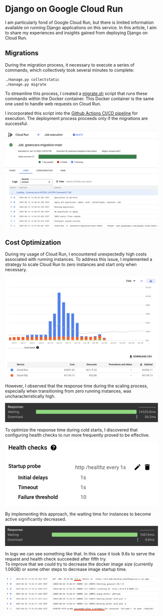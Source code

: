 # Django on Google Cloud Run

I am particularly fond of Google Cloud Run, but there is limited information available on running Django applications on this service. In this article, I aim to share my experiences and insights gained from deploying Django on Cloud Run.

## Migrations

During the migration process, it necessary to execute a series of commands, which collectively took several minutes to complete:

```
./manage.py collectstatic
./manage.py migrate
```

To streamline this process, I created a [migrate.sh](https://github.com/pavelkraleu/greenhack-cars/blob/main/migrate.sh) script that runs these commands within the Docker container. This Docker container is the same one used to handle web requests on Cloud Run.

I incorporated this script into the [Github Actions CI/CD pipeline](https://github.com/pavelkraleu/greenhack-cars/blob/main/.github/workflows/build_test_deploy.yaml#L51) for execution. The deployment process proceeds only if the migrations are successful.

![Cloud Run Task](gcp_task.png)

## Cost Optimization

During my usage of Cloud Run, I encountered unexpectedly high costs associated with running instances. To address this issue, I implemented a strategy to scale Cloud Run to zero instances and start only when necessary.

![Cloud Run Cost](gcp_cost.png)

However, I observed that the response time during the scaling process, especially when transitioning from zero running instances, was uncharacteristically high.

![Cold Start Response Time](cold_start.png)

To optimize the response time during cold starts, I discovered that configuring health checks to run more frequently proved to be effective.

![Health Checks Configuration](checks.png)

By implementing this approach, the waiting time for instances to become active significantly decreased.

![Warm Start Response Time](warm_start.png)

In logs we can see something like that. In this case it took 9.6s to serve the request and health check succeeded after fifth try.  
To improve that we could try to decrease the docker image size (currently 1.06GB) or some other steps to decrease image startup time.

![Cloud Run Logs](logs.png)